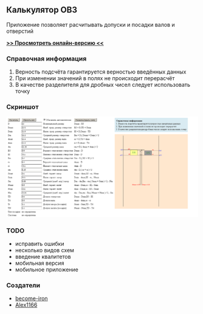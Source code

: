 ## Калькулятор ОВЗ

Приложение позволяет расчитывать допуски и посадки валов и отверстий

[**>> Просмотреть онлайн-версию <<**](https://become-iron.github.io/ovz_calc)

### Справочная информация
1. Верность подсчёта гарантируется верностью введённых данных
2. При изменении значений в полях не происходит перерасчёт
3. В качестве разделителя для дробных чисел следует использовать точку

### Скриншот
![](stuff/screenshot.png)

### TODO
* исправить ошибки
* несколько видов схем
* введение квалитетов
* мобильная версия
* мобильное приложение

### Создатели
* [become-iron](https://github.com/become-iron)
* [Alex1166](https://github.com/Alex1166)
